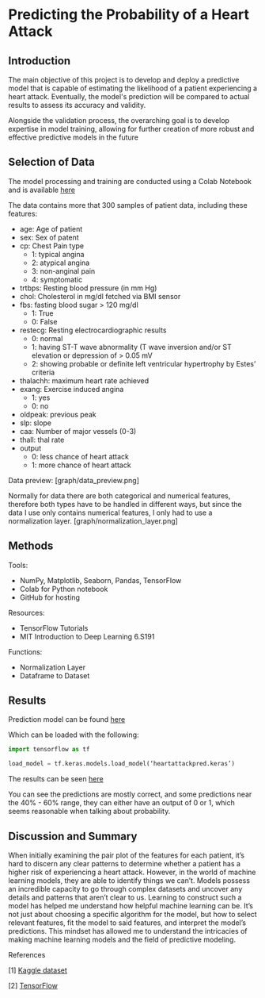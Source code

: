 # Predicting the Probability of a Heart Attack

## Introduction
The main objective of this project is to develop and deploy a predictive model that is capable of estimating the likelihood of a patient experiencing a heart attack. Eventually, the model's prediction will be compared to actual results to assess its accuracy and validity.

Alongside the validation process, the overarching goal is to develop expertise in model training, allowing for further creation of more robust and effective predictive models in the future


## Selection of Data
The model processing and training are conducted using a Colab Notebook and is available [here](codes/Predictive_Model.ipynb)

The data contains more that 300 samples of patient data, including these features:
- age: Age of patient
- sex: Sex of patent
- cp: Chest Pain type
	- 1: typical angina
	- 2: atypical angina
	- 3: non-anginal pain
	- 4: symptomatic
- trtbps: Resting blood pressure (in mm Hg)
- chol: Cholesterol in mg/dl fetched via BMI sensor
- fbs: fasting blood sugar > 120 mg/dl
	- 1: True
	- 0: False
- restecg: Resting electrocardiographic results
	- 0: normal
	- 1: having ST-T wave abnormality (T wave inversion and/or ST elevation or depression of > 0.05 mV
	- 2: showing probable or definite left ventricular hypertrophy by Estes’ criteria
- thalachh: maximum heart rate achieved
- exang: Exercise induced angina
	- 1: yes
	- 0: no
- oldpeak: previous peak
- slp: slope
- caa: Number of major vessels (0-3)
- thall: thal rate
- output
	- 0: less chance of heart attack
	- 1: more chance of heart attack

Data preview:
[graph/data_preview.png]

Normally for data there are both categorical and numerical features, therefore both types have to be handled in different ways, but since the data I use only contains numerical features, I only had to use a normalization layer.
[graph/normalization_layer.png]

## Methods
Tools:
- NumPy, Matplotlib, Seaborn, Pandas, TensorFlow
- Colab for Python notebook
- GitHub for hosting

Resources:
- TensorFlow Tutorials
- MIT Introduction to Deep Learning 6.S191

Functions:
 - Normalization Layer
 - Dataframe to Dataset

## Results
Prediction model can be found [here](data/heartattackpred.keras)

Which can be loaded with the following:
```python
import tensorflow as tf

load_model = tf.keras.models.load_model(‘heartattackpred.keras’)
```

The results can be seen [here](graph/results2.png)

You can see the predictions are mostly correct, and some predictions near the 40% - 60% range, they can either have an output of 0 or 1, which seems reasonable when talking about probability.

## Discussion and Summary
When initially examining the pair plot of the features for each patient, it’s hard to discern any clear patterns to determine whether a patient has a higher risk of experiencing a heart attack. However, in the world of machine learning models, they are able to identify things we can’t. Models possess an incredible capacity to go through complex datasets and uncover any details and patterns that aren’t clear to us. Learning to construct such a model has helped me understand how helpful machine learning can be. It’s not just about choosing a specific algorithm for the model, but how to select relevant features, fit the model to said features, and interpret the model’s predictions. This mindset has allowed me to understand the intricacies of making machine learning models and the field of predictive modeling.

References

[1] [Kaggle dataset](https://www.kaggle.com/datasets/rashikrahmanpritom/heart-attack-analysis-prediction-dataset)

[2] [TensorFlow](https://www.tensorflow.org/)

